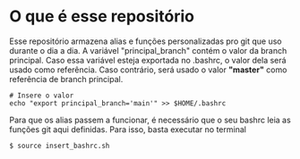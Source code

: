 # O que é esse repositório

Esse repositório armazena alias e funções personalizadas pro git que uso durante o dia a dia.
A variável "principal_branch" contém o valor da branch principal.
Caso essa variável esteja exportada no .bashrc, o valor dela será usado como referência. Caso contrário, será usado o valor **"master"** como referência de branch principal.
```shell
# Insere o valor
echo "export principal_branch='main'" >> $HOME/.bashrc
```

Para que os alias passem a funcionar, é necessário que o seu bashrc leia as funções git aqui definidas.
Para isso, basta executar no terminal
```shell
$ source insert_bashrc.sh
```
